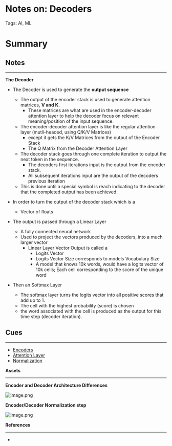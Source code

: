 # Notes on: Decoders

Tags: AI, ML

# Summary

## Notes

---

**The Decoder**

- The Decoder is used to generate the **output sequence**
    - The output of the encoder stack is used to generate attention matrices, **V and K.**
        - These matrices are what are used in the encoder-decoder attention layer to help the decoder focus on relevant meaning/position of the input sequence.
    - The encoder-decoder attention layer is like the regular attention layer (mutli-headed, using  Q/K/V Matrices)
        - except it gets the K/V Matrices from the output of the Encoder Stack
        - The Q Matrix from the Decoder Attention Layer
    - The decoder stack goes through one complete iteration to output the next token in the sequence.
        - The decoders first iterations input is the output from the encoder stack.
        - All subsequent  iterations input are the output of the decoders previous iteration
    - This is done until a special symbol is reach indicating to the decoder that the completed output has been achieved.

- In order to turn the output of the decoder stack which is a
    - Vector of floats
- The output is passed through a Linear Layer
    - A fully connected neural network
    - Used to project the vectors produced by the decoders, into a much larger vector
        - Linear Layer Vector Output is called a
            - Logits Vector
            - Logits Vector Size corresponds to models Vocabulary Size
            - A model that knows 10k words, would have a logits vector of 10k cells; Each cell corresponding to the score of the unique word
- Then an Softmax Layer
    - The softmax layer turns the logits vector into all positive scores that add up to 1.
    - The cell with the highest probability (score) is chosen
    - the word associated with the cell is produced as the output for this time step (decoder iteration).

## Cues

---

- [Encoders](https://www.notion.so/Notes-on-Encoders-1597cb35b91680cc9f67d7da97d78da8?pvs=21)
- [Attention Layer](https://www.notion.so/Notes-on-Attention-Layer-1597cb35b91680d9a9a6eb2411d762ad?pvs=21)
- [Normalization](https://www.notion.so/Notes-On-Normalization-1597cb35b916808ca1b9f03a9258dabd?pvs=21)

**Assets**

---

**Encoder and Decoder Architecture Differences**

![image.png](Notes%20on%20Decoders%201597cb35b916808c8505def0924e913f/image.png)

**Encoder/Decoder Normalization step**

![image.png](Notes%20on%20Decoders%201597cb35b916808c8505def0924e913f/image%201.png)

**References**

---

-